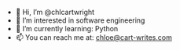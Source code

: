 - 👋 Hi, I’m @chlcartwright
- 👀 I’m interested in software engineering 
- 🌱 I’m currently learning: Python
- 📫 You can reach me at: chloe@cart-writes.com

<!---
chlcartwright/chlcartwright is a ✨ special ✨ repository because its `README.md` (this file) appears on your GitHub profile.
You can click the Preview link to take a look at your changes.
--->
